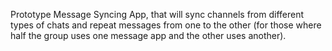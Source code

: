 Prototype Message Syncing App, that will sync channels from different types of chats and repeat messages from one to the other (for those where half the group uses one message app and the other uses another).
